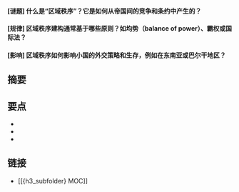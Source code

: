 #### [谜题] 什么是“区域秩序”？它是如何从帝国间的竞争和条约中产生的？


#### [规律] 区域秩序建构通常基于哪些原则？如均势（balance of power）、霸权或国际法？


#### [影响] 区域秩序如何影响小国的外交策略和生存，例如在东南亚或巴尔干地区？


## 摘要


## 要点

- 
- 
- 

## 链接

- [[{h3_subfolder} MOC]]
